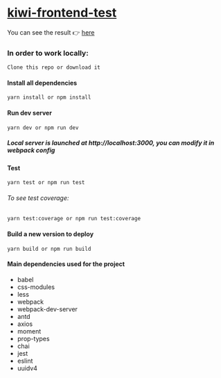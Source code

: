 # [kiwi-frontend-test]()


You can see the result 👉 [here]()

### In order to work locally:

```
Clone this repo or download it
```

#### Install all dependencies

```
yarn install or npm install
```

#### Run dev server
```
yarn dev or npm run dev
```

##### Local server is launched at http://localhost:3000, you can modify it in webpack config

#### Test
```
yarn test or npm run test
```

###### To see test coverage:

```
yarn test:coverage or npm run test:coverage
```

#### Build a new version to deploy
```
yarn build or npm run build
```

#### Main dependencies used for the project

- babel
- css-modules
- less
- webpack
- webpack-dev-server
- antd
- axios
- moment
- prop-types
- chai
- jest
- eslint
- uuidv4
